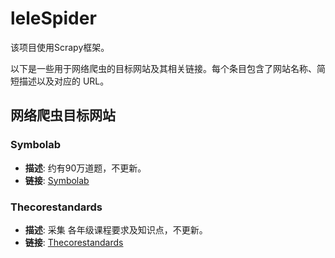 # leleSpider

该项目使用Scrapy框架。

以下是一些用于网络爬虫的目标网站及其相关链接。每个条目包含了网站名称、简短描述以及对应的 URL。

## 网络爬虫目标网站

### Symbolab
- **描述**: 约有90万道题，不更新。
- **链接**: [Symbolab](https://www.symbolab.com/popular-pre-algebra)

### Thecorestandards
- **描述**: 采集 各年级课程要求及知识点，不更新。
- **链接**: [Thecorestandards](www.thecorestandards.org)
